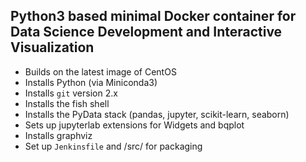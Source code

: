 ## Python3 based minimal Docker container for Data Science Development and Interactive Visualization

- Builds on the latest image of CentOS
- Installs Python (via Miniconda3)
- Installs `git` version 2.x
- Installs the fish shell
- Installs the PyData stack (pandas, jupyter, scikit-learn, seaborn)
- Sets up jupyterlab extensions for Widgets and bqplot
- Installs graphviz
- Set up `Jenkinsfile` and /src/ for packaging
